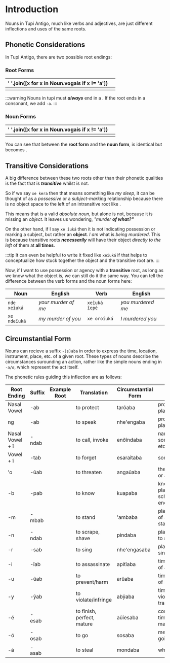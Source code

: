 # Introduction

Nouns in Tupi Antigo, much like verbs and adjectives, are just different inflections and uses of the same roots.

## Phonetic Considerations

In Tupi Antigo, there are two possible root endings:

### Root Forms

| <Tooltip content="vowel (not -a)"><py>' '.join([x for x in Noun.vogais if x != 'a'])</py></Tooltip> | <tConsonants/> |
|-----------------|------------|
| <root type=root root="îuká" /> | <root type=root root="ker" /> |

:::warning
Nouns in tupi must ___always___ end in a <tVowels/>. If the root ends in a consonant, we add `-a`.
:::

### Noun Forms

| <Tooltip content="vowel (not -a)"><py>' '.join([x for x in Noun.vogais if x != 'a'])</py></Tooltip> | <tConsonants/> |
|-----------------|------------|
| <root type=noun root="îuká" /> | <root type=noun root="ker" /> |

You can see that between the __root form__ and the __noun form__, <root type=noun root="îuká" /> is identical but <root type=root root="ker" /> becomes <root type=noun root="ker" />.

## Transitive Considerations

A big difference between these two roots other than their phonetic qualities is the fact that <root type=root root="îuká" /> is ___transitive___ whilst <root type=root root="ker" /> is not.

So if we say `xe kera` then that means something like _my sleep_, it can be thought of as a _possessive_ or a _subject-marking_ relationship because there is no object space to the left of an intransitive root like <root type=root root="ker" />.

This means that <root type=absolute root="ker"  /> is a valid _absolute noun_, but <root type=noun root="îuká" /> alone is not, because it is missing an _object_. It leaves us wondering, _"murder ___of what?"____

On the other hand, if I say `xe îuká` then it is not indicating possession or marking a subject, but rather an __object__. _I am_ what is _being murdered_. This is because transitive roots ___necessarily___ will have their object _directly to the left_ of them at __all times__. 

:::tip
It can even be helpful to write it fixed like `xeîuká` if that helps to conceptualize how stuck together the object and the transitive root are.
:::

Now, if I want to use possession or agency with a __transitive__ root, as long as we know what the object is, we can still do it the same way. You can tell the difference between the verb forms and the noun forms here: 

| Noun | English | Verb | English |
|------|-------|----------|--------|
| `nde xeîuká` | _your murder of me_ | `xeîuká îepé` | _you murdered me_ |
| `xe ndeîuká` | _my murder of you_ | `xe oroîuká` | _I murdered you_ |

<!-- # Basic Nominalizing Suffix (-a)

The most basic form of a noun will be referred to as the _Basic Nominalizing Suffix_. This will take the form as either `-a` or `-ø`, as shown above -->

## Circumstantial Form

Nouns can recieve a suffix `-(s)aba` in order to express the time, location, instrument, place, etc. of a given root. These types of nouns describe the circumstances surounding an action, rather like the simple nouns ending in `-a/ø`, which represent the act itself.

The phonetic rules guiding this inflection are as follows:

| Root Ending     | Suffix | Example Root | Translation                | Circumstantial Form | Translation                                             |
|-----------------|--------|--------------|----------------------------|---------------|---------------------------------------------------------|
| Nasal Vowel     |    -ab | <root type=root         root="arõ" entryNumber=2 /> | to protect                 | tarõaba       |                            protection, safe place, etc. |
| ng              |    -ab | <root type=root      root="nhe'eng" /> | to speak                   | nhe'engaba    |                proverb, discourse, place to speak, etc. |
| Nasal Vowel + î |  -ndab | <root type=root         root="enõî" /> | to call, invoke            | enõîndaba     |            name, way of calling someone/something, etc. |
| Vowel + î       |   -tab | <root type=root       root="esaraî" /> | to forget                  | esaraîtaba    |                                     something forgotten |
| 'o              |   -ûab | <root type=root      root="anga'o" entryNumber=2 /> | to threaten                | angaûaba      |               the way, place, time or an insult, threat |
| -b              |   -pab | <root type=root         root="kuab" /> | to know                    | kuapaba       | knowledge; time, place of knowing; school; encyclopedia |
| -m              |  -mbab | <root type=root          root="'am" /> | to stand                   | 'ambaba       |    place to stand, way of standing, time to stand, etc. |
| -n              |  -ndab | <root type=root          root="pin" /> | to scrape, shave           | pindaba       |              place to shave, tool to shave: razor, etc. |
| -r              |   -sab | <root type=root    root="nhe'engar" /> | to sing                    | nhe'engasaba  |                     place to sing, way of singing, etc. |
| -i              |   -îab | <root type=root        root="apiti" /> | to assassinate             | apitîaba      |                  time, place, method of assassination.  |
| -u              |   -ûab | <root type=root         root="aru" entryNumber=1 /> | to prevent/harm            | arûaba        |                time, place, purpose of harm/obstruction |
| -y              |   -ŷab | <root type=root         root="aby" entryNumber=3 /> | to violate/infringe        | abŷaba        |           time, place, etc. of violation; transgression |
| -é              |  -esab | <root type=root        root="aûîé" entryNumber=1 /> | to finish, perfect, mature | aûîesaba      |  conclusion; place, time, method of maturing/perfecting |
| -ó              |  -osab | <root type=root           root="só" /> | to go                      | sosaba        |                                   method, time of going |
| -á              |  -asab | <root type=root        root="mondá" /> | to steal                   | mondaba       |                                         what was stolen |